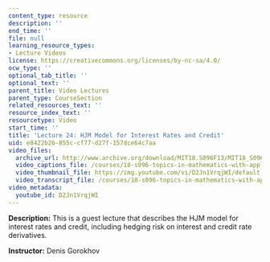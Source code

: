 ```yaml
---
content_type: resource
description: ''
end_time: ''
file: null
learning_resource_types:
- Lecture Videos
license: https://creativecommons.org/licenses/by-nc-sa/4.0/
ocw_type: ''
optional_tab_title: ''
optional_text: ''
parent_title: Video Lectures
parent_type: CourseSection
related_resources_text: ''
resource_index_text: ''
resourcetype: Video
start_time: ''
title: 'Lecture 24: HJM Model for Interest Rates and Credit'
uid: e8422b26-855c-cf77-d27f-157dce64c7aa
video_files:
  archive_url: http://www.archive.org/download/MIT18.S096F13/MIT18_S096F13_lec24_300k.mp4
  video_captions_file: /courses/18-s096-topics-in-mathematics-with-applications-in-finance-fall-2013/8a8ca294e9c85dec9ed5e840ed0d565e_D2Jn1VrqjWI.vtt
  video_thumbnail_file: https://img.youtube.com/vi/D2Jn1VrqjWI/default.jpg
  video_transcript_file: /courses/18-s096-topics-in-mathematics-with-applications-in-finance-fall-2013/7de6baa299a49d621b2725b9af5a4e0e_D2Jn1VrqjWI.pdf
video_metadata:
  youtube_id: D2Jn1VrqjWI
---
```


**Description:** This is a guest lecture that describes the HJM model for interest rates and credit, including hedging risk on interest and credit rate derivatives.

**Instructor:** Denis Gorokhov

